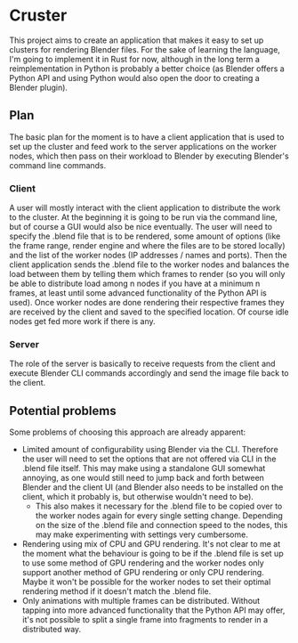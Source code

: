 # Cruster

This project aims to create an application that makes it easy to set up clusters for rendering Blender files. For the sake of learning the language, I'm going to implement it in Rust for now, although in the long term a reimplementation in Python is probably a better choice (as Blender offers a Python API and using Python would also open the door to creating a Blender plugin).  


## Plan

The basic plan for the moment is to have a client application that is used to set up the cluster and feed work to the server applications on the worker nodes, which then pass on their workload to Blender by executing Blender's command line commands.  

### Client

A user will mostly interact with the client application to distribute the work to the cluster. At the beginning it is going to be run via the command line, but of course a GUI would also be nice eventually. The user will need to specify the .blend file that is to be rendered, some amount of options (like the frame range, render engine and where the files are to be stored locally) and the list of the worker nodes (IP addresses / names and ports). Then the client application sends the .blend file to the worker nodes and balances the load between them by telling them which frames to render (so you will only be able to distribute load among n nodes if you have at a minimum n frames, at least until some advanced functionality of the Python API is used). Once worker nodes are done rendering their respective frames they are received by the client and saved to the specified location. Of course idle nodes get fed more work if there is any. 

### Server

The role of the server is basically to receive requests from the client and execute Blender CLI commands accordingly and send the image file back to the client.  


## Potential problems

Some problems of choosing this approach are already apparent:  

- Limited amount of configurability using Blender via the CLI. Therefore the user will need to set the options that are not offered via CLI in the .blend file itself. This may make using a standalone GUI somewhat annoying, as one would still need to jump back and forth between Blender and the client UI (and Blender also needs to be installed on the client, which it probably is, but otherwise wouldn't need to be).
	- This also makes it necessary for the .blend file to be copied over to the worker nodes again for every single setting change. Depending on the size of the .blend file and connection speed to the nodes, this may make experimenting with settings very cumbersome.
- Rendering using mix of CPU and GPU rendering. It's not clear to me at the moment what the behaviour is going to be if the .blend file is set up to use some method of GPU rendering and the worker nodes only support another method of GPU rendering or only CPU rendering. Maybe it won't be possible for the worker nodes to set their optimal rendering method if it doesn't match the .blend file.
- Only animations with multiple frames can be distributed. Without tapping into more advanced functionality that the Python API may offer, it's not possible to split a single frame into fragments to render in a distributed way.

